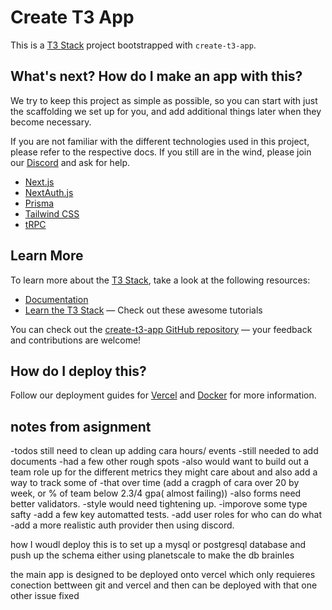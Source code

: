 # Create T3 App

This is a [T3 Stack](https://create.t3.gg/) project bootstrapped with `create-t3-app`.

## What's next? How do I make an app with this?

We try to keep this project as simple as possible, so you can start with just the scaffolding we set up for you, and add additional things later when they become necessary.

If you are not familiar with the different technologies used in this project, please refer to the respective docs. If you still are in the wind, please join our [Discord](https://t3.gg/discord) and ask for help.

- [Next.js](https://nextjs.org)
- [NextAuth.js](https://next-auth.js.org)
- [Prisma](https://prisma.io)
- [Tailwind CSS](https://tailwindcss.com)
- [tRPC](https://trpc.io)

## Learn More

To learn more about the [T3 Stack](https://create.t3.gg/), take a look at the following resources:

- [Documentation](https://create.t3.gg/)
- [Learn the T3 Stack](https://create.t3.gg/en/faq#what-learning-resources-are-currently-available) — Check out these awesome tutorials

You can check out the [create-t3-app GitHub repository](https://github.com/t3-oss/create-t3-app) — your feedback and contributions are welcome!

## How do I deploy this?

Follow our deployment guides for [Vercel](https://create.t3.gg/en/deployment/vercel) and [Docker](https://create.t3.gg/en/deployment/docker) for more information.



## notes from asignment

-todos still need to clean up adding cara hours/ events
-still needed to add documents
-had a few other rough spots
-also would want to build out a team role up for the different metrics they might care about and also add a way to track some of -that over time (add a cragph of cara over 20 by week, or % of team below 2.3/4 gpa( almost failing))
-also forms need better validators. 
-style would need tightening up. 
-imporove some type safty
-add a few key automatted tests.
-add user roles for who can do what 
-add a more realistic auth provider then using discord.

how I woudl deploy this is to set up a mysql or postgresql database and push up the schema either using planetscale to make the db brainles

the main app is designed to be  deployed onto vercel which only requieres conection bettween git and vercel and then can be deployed with that one other issue fixed
